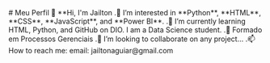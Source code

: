 <!--cabeçalho--!>

# Meu Perfil

👋 **Hi, I'm Jailton
.👀 I’m interested in **Python**, **HTML**, **CSS**, **JavaScript**, and **Power BI**.
.🌱 I’m currently learning HTML, Python, and GitHub on DIO. I am a Data Science student.
.🌱 Formado em Processos Gerenciais
.💞️ I’m looking to collaborate on any project...
.📫 How to reach me: email: jailtonaguiar@gmail.com


<!---
JAENED13/JAENED13 is a ✨ special ✨ repository because its `README.md` (this file) appears on your GitHub profile.
You can click the Preview link to take a look at your changes.
--->
